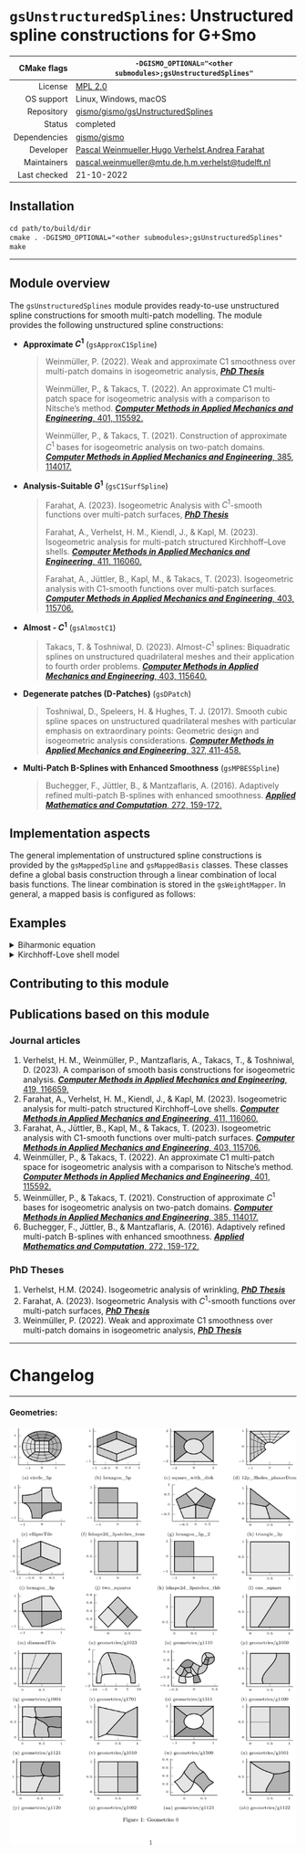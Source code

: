 # `gsUnstructuredSplines`: Unstructured spline constructions for G+Smo


|CMake flags|```-DGISMO_OPTIONAL="<other submodules>;gsUnstructuredSplines"```|
|--:|---|
|License|[MPL 2.0](https://www.mozilla.org/en-US/MPL/2.0/)|
|OS support|Linux, Windows, macOS|
|Repository|[gismo/gismo/gsUnstructuredSplines](https://github.com/gismo/gsUnstructuredSplines)|
|Status|completed|
|Dependencies|[gismo/gismo](https://github.com/gismo/gismo)|
|Developer|[Pascal Weinmueller](https://github.com/weinmueller),[Hugo Verhelst](https://github.com/hverhelst),[Andrea Farahat](https://github.com/AndreaFarahat)|
|Maintainers|[pascal.weinmueller@mtu.de](mailto:pascal.weinmueller@mtu.de),[h.m.verhelst@tudelft.nl](mailto:h.m.verhelst@tudelft.nl)|
|Last checked|21-10-2022|

## Installation
```
cd path/to/build/dir
cmake . -DGISMO_OPTIONAL="<other submodules>;gsUnstructuredSplines"
make
```

---

## Module overview

The `gsUnstructuredSplines` module provides ready-to-use unstructured spline constructions for smooth multi-patch modelling. The module provides the following unstructured spline constructions:
- **Approximate $C^1$** (`gsApproxC1Spline`)
  > Weinmüller, P. (2022). Weak and approximate C1 smoothness over multi-patch domains in isogeometric analysis, [***PhD Thesis***](https://epub.jku.at/obvulihs/content/titleinfo/7811106)
  > 
  > Weinmüller, P., & Takacs, T. (2022). An approximate C1 multi-patch space for isogeometric analysis with a comparison to Nitsche’s method. [***Computer Methods in Applied Mechanics and Engineering***, 401, 115592.](https://doi.org/10.1016/j.cma.2022.115592)
  > 
  > Weinmüller, P., & Takacs, T. (2021). Construction of approximate $C^1$ bases for isogeometric analysis on two-patch domains. [***Computer Methods in Applied Mechanics and Engineering***, 385, 114017.](https://doi.org/10.1016/j.cma.2021.114017)

- **Analysis-Suitable $G^1$** (`gsC1SurfSpline`)
  > Farahat, A. (2023). Isogeometric Analysis with $C^1$-smooth functions over multi-patch surfaces, [***PhD Thesis***](https://epub.jku.at/obvulihs/id/8255939)
  > 
  > Farahat, A., Verhelst, H. M., Kiendl, J., & Kapl, M. (2023). Isogeometric analysis for multi-patch structured Kirchhoff–Love shells. [***Computer Methods in Applied Mechanics and Engineering***, 411, 116060.](https://doi.org/10.1016/j.cma.2023.116060)
  > 
  > Farahat, A., Jüttler, B., Kapl, M., & Takacs, T. (2023). Isogeometric analysis with C1-smooth functions over multi-patch surfaces. [***Computer Methods in Applied Mechanics and Engineering***, 403, 115706.](https://doi.org/10.1016/j.cma.2022.115706)

- **Almost - $C^1$** (`gsAlmostC1`)
  > Takacs, T. & Toshniwal, D. (2023). Almost-$C^1$ splines: Biquadratic splines on unstructured quadrilateral meshes and their application to fourth order problems. [***Computer Methods in Applied Mechanics and Engineering***, 403, 115640.](https://doi.org/10.1016/j.cma.2022.115640)
- **Degenerate patches (D-Patches)** (`gsDPatch`)
  > Toshniwal, D., Speleers, H. & Hughes, T. J. (2017). Smooth cubic spline spaces on unstructured quadrilateral meshes with particular emphasis on extraordinary points: Geometric design and isogeometric analysis considerations. [***Computer Methods in Applied Mechanics and Engineering***, 327, 411-458.](https://doi.org/10.1016/j.cma.2017.06.008)
- **Multi-Patch B-Splines with Enhanced Smoothness** (`gsMPBESSpline`)
  > Buchegger, F., Jüttler, B., & Mantzaflaris, A. (2016). Adaptively refined multi-patch B-splines with enhanced smoothness. [***Applied Mathematics and Computation***, 272, 159-172.](https://doi.org/10.1016/j.amc.2015.06.055)

## Implementation aspects
The general implementation of unstructured spline constructions is provided by the `gsMappedSpline` and `gsMappedBasis` classes. These classes define a global basis construction through a linear combination of local basis functions. The linear combination is stored in the `gsWeightMapper`. In general, a mapped basis is configured as follows:

## Examples

<details>
<summary>Biharmonic equation</summary>

For more information, see the (Doxygen page)[url] corresponding to this file

</details>

<details>
<summary>Kirchhoff-Love shell model</summary>

For more information, see the (Doxygen page)[url] corresponding to this file

</details>

## Contributing to this module

## Publications based on this module

### Journal articles
1. Verhelst, H. M., Weinmüller, P., Mantzaflaris, A., Takacs, T., & Toshniwal, D. (2023). A comparison of smooth basis constructions for isogeometric analysis. [***Computer Methods in Applied Mechanics and Engineering***, 419, 116659.](https://doi.org/10.1016/j.cma.2023.116659)
1. Farahat, A., Verhelst, H. M., Kiendl, J., & Kapl, M. (2023). Isogeometric analysis for multi-patch structured Kirchhoff–Love shells. [***Computer Methods in Applied Mechanics and Engineering***, 411, 116060.](https://doi.org/10.1016/j.cma.2023.116060) 
1. Farahat, A., Jüttler, B., Kapl, M., & Takacs, T. (2023). Isogeometric analysis with C1-smooth functions over multi-patch surfaces. [***Computer Methods in Applied Mechanics and Engineering***, 403, 115706.](https://doi.org/10.1016/j.cma.2022.115706)
1. Weinmüller, P., & Takacs, T. (2022). An approximate C1 multi-patch space for isogeometric analysis with a comparison to Nitsche’s method. [***Computer Methods in Applied Mechanics and Engineering***, 401, 115592.](https://doi.org/10.1016/j.cma.2022.115592) 
1. Weinmüller, P., & Takacs, T. (2021). Construction of approximate $C^1$ bases for isogeometric analysis on two-patch domains. [***Computer Methods in Applied Mechanics and Engineering***, 385, 114017.](https://doi.org/10.1016/j.cma.2021.114017)
1. Buchegger, F., Jüttler, B., & Mantzaflaris, A. (2016). Adaptively refined multi-patch B-splines with enhanced smoothness. [***Applied Mathematics and Computation***, 272, 159-172.](https://doi.org/10.1016/j.amc.2015.06.055)

### PhD Theses
1. Verhelst, H.M. (2024). Isogeometric analysis of wrinkling, [***PhD Thesis***](https://doi.org/10.4233/uuid:0e4c3644-31a4-4157-983d-bd001d91b8ca) 
1. Farahat, A. (2023). Isogeometric Analysis with $C^1$-smooth functions over multi-patch surfaces, [***PhD Thesis***](https://epub.jku.at/obvulihs/id/8255939) 
1. Weinmüller, P. (2022). Weak and approximate C1 smoothness over multi-patch domains in isogeometric analysis, [***PhD Thesis***](https://epub.jku.at/obvulihs/content/titleinfo/7811106)
---

# Changelog

***

#### Geometries:

![plot](./readme/dictionary_geometries.png)
